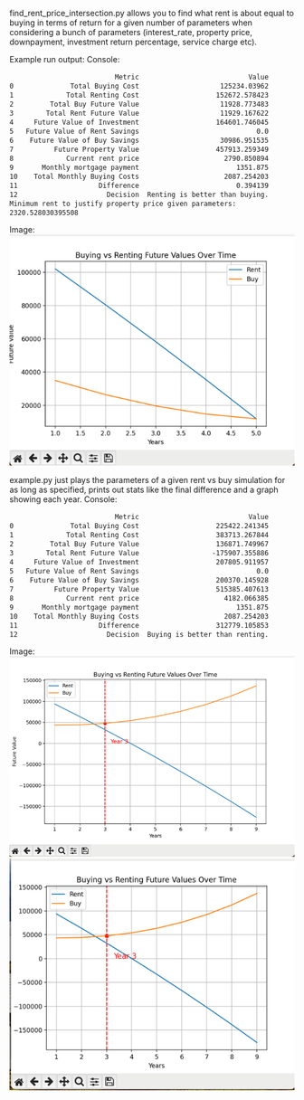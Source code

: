 find_rent_price_intersection.py allows you to find what rent is about equal to buying in terms of return for a given number of parameters when considering a bunch of parameters (interest_rate, property price, downpayment, investment return percentage, service charge etc).

Example run output:
Console:
```commandline
                          Metric                           Value
0              Total Buying Cost                    125234.03962
1             Total Renting Cost                   152672.578423
2         Total Buy Future Value                    11928.773483
3        Total Rent Future Value                    11929.167622
4     Future Value of Investment                   164601.746045
5   Future Value of Rent Savings                             0.0
6    Future Value of Buy Savings                    30986.951535
7          Future Property Value                   457913.259349
8             Current rent price                     2790.850894
9       Monthly mortgage payment                        1351.875
10    Total Monthly Buying Costs                     2087.254203
11                    Difference                        0.394139
12                      Decision  Renting is better than buying.
Minimum rent to justify property price given parameters: 2320.528030395508
```

Image:
![img.png](img.png)


example.py just plays the parameters of a given rent vs buy simulation for as long as specified, prints out stats like the final difference and a graph showing each year.
Console:
```commandline
                          Metric                           Value
0              Total Buying Cost                   225422.241345
1             Total Renting Cost                   383713.267844
2         Total Buy Future Value                   136871.749967
3        Total Rent Future Value                  -175907.355886
4     Future Value of Investment                   207805.911957
5   Future Value of Rent Savings                             0.0
6    Future Value of Buy Savings                   200370.145928
7          Future Property Value                   515385.407613
8             Current rent price                     4182.066385
9       Monthly mortgage payment                        1351.875
10    Total Monthly Buying Costs                     2087.254203
11                    Difference                   312779.105853
12                      Decision  Buying is better than renting.
```

Image:
![img_3.png](img_3.png)![img_2.png](img_2.png)